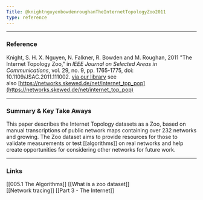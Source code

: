 ```yaml
---
Title: @knightnguyenbowdenroughanTheInternetTopologyZoo2011
type: reference
---
```


---
### Reference

Knight, S. H. X. Nguyen, N. Falkner, R. Bowden and M. Roughan, 2011 "The Internet Topology Zoo," in _IEEE Journal on Selected Areas in Communications_, vol. 29, no. 9, pp. 1765-1775, doi: 10.1109/JSAC.2011.111002. [via our library](https://ieeexplore-ieee-org.proxy.library.carleton.ca/document/6027859) see also [https://networks.skewed.de/net/internet_top_pop](https://networks.skewed.de/net/internet_top_pop)

---
### Summary & Key Take Aways

This paper describes the Internet Topology datasets as a Zoo, based on manual transcriptions of public network maps containing over 232 networks and growing. The Zoo dataset aims to provide resources for those to validate measurements or test [[algorithms]] on real networks and help create opportunities for considering other networks for future work.

---
### Links

[[005.1 The Algorithms]]
[[What is a zoo dataset]]  
[[Network tracing]]
[[Part 3 - The Internet]]
